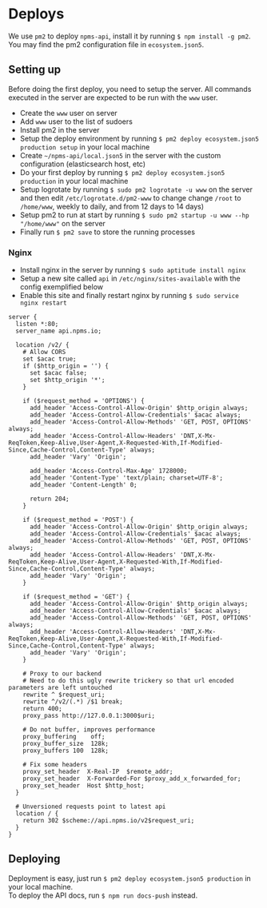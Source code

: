 # Deploys

We use `pm2` to deploy `npms-api`, install it by running `$ npm install -g pm2`. You may find the pm2 configuration file in `ecosystem.json5`.


## Setting up

Before doing the first deploy, you need to setup the server. All commands executed in the server are expected to be run with the `www` user.

- Create the `www` user on server
- Add `www` user to the list of sudoers
- Install pm2 in the server
- Setup the deploy environment by running `$ pm2 deploy ecosystem.json5 production setup` in your local machine
- Create `~/npms-api/local.json5` in the server with the custom configuration (elasticsearch host, etc)
- Do your first deploy by running `$ pm2 deploy ecosystem.json5 production` in your local machine
- Setup logrotate by running `$ sudo pm2 logrotate -u www` on the server and then edit `/etc/logrotate.d/pm2-www` to change change `/root` to `/home/www`, weekly to daily, and from 12 days to 14 days)
- Setup pm2 to run at start by running `$ sudo pm2 startup -u www --hp "/home/www"` on the server
- Finally run `$ pm2 save` to store the running processes

### Nginx

- Install nginx in the server by running `$ sudo aptitude install nginx`
- Setup a new site called `api` in `/etc/nginx/sites-available` with the config exemplified below
- Enable this site and finally restart nginx by running `$ sudo service nginx restart`

```
server {
  listen *:80;
  server_name api.npms.io;

  location /v2/ {
    # Allow CORS
    set $acac true;
    if ($http_origin = '') {
      set $acac false;
      set $http_origin '*';
    }

    if ($request_method = 'OPTIONS') {
      add_header 'Access-Control-Allow-Origin' $http_origin always;
      add_header 'Access-Control-Allow-Credentials' $acac always;
      add_header 'Access-Control-Allow-Methods' 'GET, POST, OPTIONS' always;
      add_header 'Access-Control-Allow-Headers' 'DNT,X-Mx-ReqToken,Keep-Alive,User-Agent,X-Requested-With,If-Modified-Since,Cache-Control,Content-Type' always;
      add_header 'Vary' 'Origin';

      add_header 'Access-Control-Max-Age' 1728000;
      add_header 'Content-Type' 'text/plain; charset=UTF-8';
      add_header 'Content-Length' 0;

      return 204;
    }

    if ($request_method = 'POST') {
      add_header 'Access-Control-Allow-Origin' $http_origin always;
      add_header 'Access-Control-Allow-Credentials' $acac always;
      add_header 'Access-Control-Allow-Methods' 'GET, POST, OPTIONS' always;
      add_header 'Access-Control-Allow-Headers' 'DNT,X-Mx-ReqToken,Keep-Alive,User-Agent,X-Requested-With,If-Modified-Since,Cache-Control,Content-Type' always;
      add_header 'Vary' 'Origin';
    }

    if ($request_method = 'GET') {
      add_header 'Access-Control-Allow-Origin' $http_origin always;
      add_header 'Access-Control-Allow-Credentials' $acac always;
      add_header 'Access-Control-Allow-Methods' 'GET, POST, OPTIONS' always;
      add_header 'Access-Control-Allow-Headers' 'DNT,X-Mx-ReqToken,Keep-Alive,User-Agent,X-Requested-With,If-Modified-Since,Cache-Control,Content-Type' always;
      add_header 'Vary' 'Origin';
    }

    # Proxy to our backend
    # Need to do this ugly rewrite trickery so that url encoded parameters are left untouched
    rewrite ^ $request_uri;
    rewrite ^/v2/(.*) /$1 break;
    return 400;
    proxy_pass http://127.0.0.1:3000$uri;

    # Do not buffer, improves performance
    proxy_buffering    off;
    proxy_buffer_size  128k;
    proxy_buffers 100  128k;

    # Fix some headers
    proxy_set_header  X-Real-IP  $remote_addr;
    proxy_set_header  X-Forwarded-For $proxy_add_x_forwarded_for;
    proxy_set_header  Host $http_host;
  }

  # Unversioned requests point to latest api
  location / {
    return 302 $scheme://api.npms.io/v2$request_uri;
  }
}
```

## Deploying

Deployment is easy, just run `$ pm2 deploy ecosystem.json5 production` in your local machine.   
To deploy the API docs, run `$ npm run docs-push` instead.
